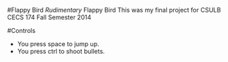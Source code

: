 #Flappy Bird
_Rudimentary_ Flappy Bird
This was my final project for CSULB CECS 174 Fall Semester 2014


#Controls
* You press space to jump up. 
* You press ctrl to shoot bullets.

